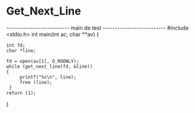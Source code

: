 # Get_Next_Line

-------------------------- main de test --------------------------
#include <stdio.h>
int		 main(int ac, char **av)
{

	int fd;
	char *line;

	fd = open(av[1], O_RDONLY);
	while (get_next_line(fd, &line))
	{
		 printf("%s\n", line);
		 free (line);
	 }
	return (1);
}
